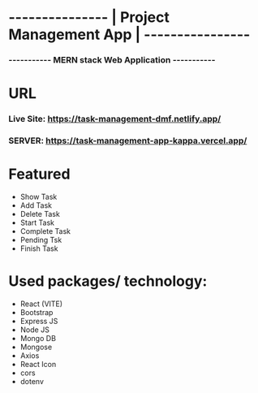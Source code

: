 # --------------- |  Project Management App | ----------------
### ----------- MERN stack Web Application -----------
#
# URL
### Live Site: https://task-management-dmf.netlify.app/
### SERVER:  https://task-management-app-kappa.vercel.app/

# Featured
- Show Task
- Add Task
- Delete Task
- Start Task
- Complete Task
- Pending Tsk
- Finish Task

# Used packages/ technology:
- React (VITE)
- Bootstrap
- Express JS
- Node JS
- Mongo DB
- Mongose
- Axios
- React Icon
- cors
- dotenv
